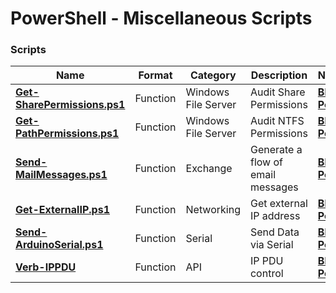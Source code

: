 # PowerShell - Miscellaneous Scripts

### Scripts
|**Name**|**Format**|**Category**|**Description**|**Note**|
|---|---|---|---|---|
|[<b>Get-SharePermissions.ps1</b>](https://github.com/jfrmilner/PowerShell-Miscellaneous_Scripts/blob/master/Get-SharePermissions/Get-SharePermissions.ps1)|Function|Windows File Server|Audit Share Permissions|[<b>Blog Post</b>](https://jfrmilner.wordpress.com/2011/05/02/audit-share-permissions-powershell-script/)|
|[<b>Get-PathPermissions.ps1</b>](https://github.com/jfrmilner/PowerShell-Miscellaneous_Scripts/blob/master/Get-PathPermissions/Get-PathPermissions.ps1)|Function|Windows File Server|Audit NTFS Permissions|[<b>Blog Post</b>](https://jfrmilner.wordpress.com/2011/05/01/audit-ntfs-permissions-powershell-script)|
|[<b>Send-MailMessages.ps1</b>](https://github.com/jfrmilner/PowerShell-Miscellaneous_Scripts/blob/master/Send-MailMessages/Send-MailMessages.ps1)|Function|Exchange|Generate a flow of email messages|[<b>Blog Post</b>](https://jfrmilner.wordpress.com/2010/08/26/send-mailmessages)|
|[<b>Get-ExternalIP.ps1</b>](https://github.com/jfrmilner/PowerShell-Miscellaneous_Scripts/blob/master/Get-ExternalIP/Get-ExternalIP.ps1)|Function|Networking|Get external IP address|[<b>Blog Post</b>](https://jfrmilner.wordpress.com/2012/12/22/powershell-quick-tip-03-whats-my-external-ip-address-windows-command-line/)|
|[<b>Send-ArduinoSerial.ps1</b>](https://github.com/jfrmilner/PowerShell-Miscellaneous_Scripts/blob/master/Send-ArduinoSerial/Send-ArduinoSerial.ps1)|Function|Serial|Send Data via Serial|[<b>Blog Post</b>](https://jfrmilner.wordpress.com/2012/12/30/powershell-power-sockets-arduinorf-part-3-use-powershell-to-send-serial-commands-to-your-arduino/)|
|[<b>Verb-IPPDU</b>](https://github.com/jfrmilner/PowerShell-Miscellaneous_Scripts/tree/master/Verb-IPPDU)|Function|API |IP PDU control|[<b>Blog Post</b>](https://jfrmilner.wordpress.com/2013/01/06/controlling-an-ip-pdu-with-powershell/)|
